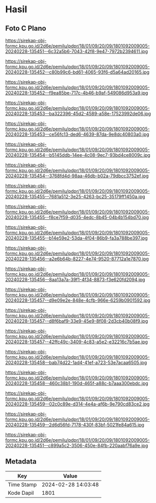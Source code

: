 # Hasil

## Foto C Plano

https://sirekap-obj-formc.kpu.go.id/2d6e/pemilu/pdpr/18/01/09/20/09/1801092009005-20240228-135451--6c32a5b6-7043-42f8-9e47-7972b2394611.jpg

https://sirekap-obj-formc.kpu.go.id/2d6e/pemilu/pdpr/18/01/09/20/09/1801092009005-20240228-135452--c80b99c6-bd61-4065-93f6-d5a64ad20165.jpg

https://sirekap-obj-formc.kpu.go.id/2d6e/pemilu/pdpr/18/01/09/20/09/1801092009005-20240228-135452--f9ea85be-717c-4b46-b9af-549086d953a9.jpg

https://sirekap-obj-formc.kpu.go.id/2d6e/pemilu/pdpr/18/01/09/20/09/1801092009005-20240228-135453--ba322396-45d2-4589-a58e-17523992de06.jpg

https://sirekap-obj-formc.kpu.go.id/2d6e/pemilu/pdpr/18/01/09/20/09/1801092009005-20240228-135453--ce56fc13-ded6-4639-87da-9e8dc40803a0.jpg

https://sirekap-obj-formc.kpu.go.id/2d6e/pemilu/pdpr/18/01/09/20/09/1801092009005-20240228-135454--b5145ddb-14ee-4c08-9ec7-93bd4ce8009c.jpg

https://sirekap-obj-formc.kpu.go.id/2d6e/pemilu/pdpr/18/01/09/20/09/1801092009005-20240228-135454--3768fd4d-98aa-46db-b02a-79dbcc3752ef.jpg

https://sirekap-obj-formc.kpu.go.id/2d6e/pemilu/pdpr/18/01/09/20/09/1801092009005-20240228-135455--7681a512-3e25-4263-bc25-35179ff1450a.jpg

https://sirekap-obj-formc.kpu.go.id/2d6e/pemilu/pdpr/18/01/09/20/09/1801092009005-20240228-135455--f8ce7f59-d035-4edc-8b45-04b4b154bd70.jpg

https://sirekap-obj-formc.kpu.go.id/2d6e/pemilu/pdpr/18/01/09/20/09/1801092009005-20240228-135455--b14e59e2-53da-4f04-86b9-fa3a788be397.jpg

https://sirekap-obj-formc.kpu.go.id/2d6e/pemilu/pdpr/18/01/09/20/09/1801092009005-20240228-135456--a2e6b64b-8227-4e74-9520-87712a1e7870.jpg

https://sirekap-obj-formc.kpu.go.id/2d6e/pemilu/pdpr/18/01/09/20/09/1801092009005-20240228-135456--8aa13a7a-39f1-4f34-8873-f3e620fd2094.jpg

https://sirekap-obj-formc.kpu.go.id/2d6e/pemilu/pdpr/18/01/09/20/09/1801092009005-20240228-135457--d9e09e2e-848e-4cfb-966e-6259b0901592.jpg

https://sirekap-obj-formc.kpu.go.id/2d6e/pemilu/pdpr/18/01/09/20/09/1801092009005-20240228-135457--d8f6baf9-33e9-45e9-8f08-2d3cb40b08f9.jpg

https://sirekap-obj-formc.kpu.go.id/2d6e/pemilu/pdpr/18/01/09/20/09/1801092009005-20240228-135457--42ffc49c-3409-4c83-a5e2-e32216c7b5ae.jpg

https://sirekap-obj-formc.kpu.go.id/2d6e/pemilu/pdpr/18/01/09/20/09/1801092009005-20240228-135458--bab74d22-1ad4-41ef-a723-53e7acaa6505.jpg

https://sirekap-obj-formc.kpu.go.id/2d6e/pemilu/pdpr/18/01/09/20/09/1801092009005-20240228-135458--460c38b1-190d-465f-a88c-b7aaa300ebdc.jpg

https://sirekap-obj-formc.kpu.go.id/2d6e/pemilu/pdpr/18/01/09/20/09/1801092009005-20240228-135459--02c0c89e-d314-4e4a-af6b-9e790cd83ce2.jpg

https://sirekap-obj-formc.kpu.go.id/2d6e/pemilu/pdpr/18/01/09/20/09/1801092009005-20240228-135459--2d6d56fd-7178-430f-83bf-5021fe84a615.jpg

https://sirekap-obj-formc.kpu.go.id/2d6e/pemilu/pdpr/18/01/09/20/09/1801092009005-20240228-135451--c899a5c2-3506-450e-84fb-220aabf76a9e.jpg


## Metadata

| Key        | Value               |
| ---------- | ------------------- |
| Time Stamp | 2024-02-28 14:03:48 |
| Kode Dapil | 1801                |



